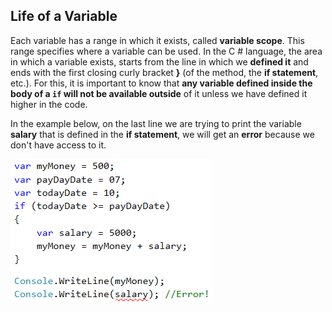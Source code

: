 ## Life of a Variable

Each variable has a range in which it exists, called **variable scope**. This range specifies where a variable can be used. In the C # language, the area in which a variable exists, starts from the line in which we **defined it** and ends with the first closing curly bracket **}** (of the method, the **if statement**, etc.). For this, it is important to know that **any variable defined inside the body of a `if` will not be available outside** of it unless we have defined it higher in the code.

In the example below, on the last line we are trying to print the variable **salary** that is defined in the **if statement**, we will get an **error** because we don't have access to it.

![](/assets/chapter-3-images/00.Variable-scope-01.png)
